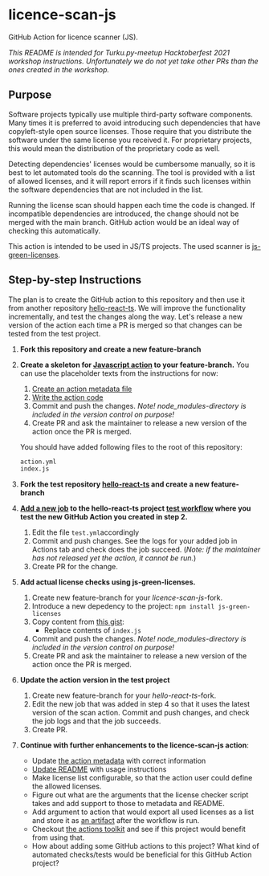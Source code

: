# licence-scan-js

GitHub Action for licence scanner (JS).

_This README is intended for Turku.py-meetup Hacktoberfest 2021 workshop instructions. Unfortunately we do not yet take other PRs than the ones created in the workshop._

## Purpose

Software projects typically use multiple third-party software components. Many times it is preferred to avoid introducing such dependencies that have copyleft-style open source licenses. Those require that you distribute the software under the same license you received it. For proprietary projects, this would mean the distribution of the proprietary code as well.

Detecting dependencies' licenses would be cumbersome manually, so it is best to let automated tools do the scanning. The tool is provided with a list of allowed licenses, and it will report errors if it finds such licenses within the software dependencies that are not included in the list.

Running the license scan should happen each time the code is changed. If incompatible dependencies are introduced, the change should not be merged with the main branch. GitHub action would be an ideal way of checking this automatically.

This action is intended to be used in JS/TS projects. The used scanner is [js-green-licenses](https://github.com/google/js-green-licenses).

## Step-by-step Instructions

The plan is to create the GitHub action to this repository and then use it from another repository [hello-react-ts](https://github.com/lauravuo/hello-react-ts). We will improve the functionality incrementally, and test the changes along the way. Let's release a new version of the action each time a PR is merged so that changes can be tested from the test project.

1. **Fork this repository and create a new feature-branch**

1. **Create a skeleton for [Javascript action](https://docs.github.com/en/actions/creating-actions/creating-a-javascript-action) to your feature-branch.** You can use the placeholder texts from the instructions for now:

   1. [Create an action metadata file](https://docs.github.com/en/actions/creating-actions/creating-a-javascript-action#creating-an-action-metadata-file)
   1. [Write the action code](https://docs.github.com/en/actions/creating-actions/creating-a-javascript-action#writing-the-action-code)
   1. Commit and push the changes. _Note! node_modules-directory is included in the version control on purpose!_
   1. Create PR and ask the maintainer to release a new version of the action once the PR is merged.

   You should have added following files to the root of this repository:

   ```bash
   action.yml
   index.js
   ```

1. **Fork the test repository [hello-react-ts](https://github.com/lauravuo/hello-react-ts) and create a new feature-branch**

1. **[Add a new job](https://docs.github.com/en/actions/creating-actions/creating-a-javascript-action#example-using-a-public-action) to the hello-react-ts project [test workflow](https://github.com/lauravuo/hello-react-ts/blob/main/.github/workflows/test.yml) where you test the new GitHub Action you created in step 2.**
   1. Edit the file `test.yml`accordingly
   1. Commit and push changes. See the logs for your added job in Actions tab and check does the job succeed. (_Note: if the maintainer has not released yet the action, it cannot be run._)
   1. Create PR for the change.
1. **Add actual license checks using js-green-licenses.**
   1. Create new feature-branch for your _licence-scan-js_-fork.
   1. Introduce a new depedency to the project: `npm install js-green-licenses`
   1. Copy content from [this gist](https://gist.github.com/lauravuo/587e44c99dad95663875a41d0eec9a3f):
      - Replace contents of `index.js`
   1. Commit and push the changes. _Note! node_modules-directory is included in the version control on purpose!_
   1. Create PR and ask the maintainer to release a new version of the action once the PR is merged.
1. **Update the action version in the test project**
   1. Create new feature-branch for your _hello-react-ts_-fork.
   1. Edit the new job that was added in step 4 so that it uses the latest version of the scan action. Commit and push changes, and check the job logs and that the job succeeds.
   1. Create PR.
1. **Continue with further enhancements to the licence-scan-js action**:
   - Update [the action metadata](https://docs.github.com/en/actions/creating-actions/metadata-syntax-for-github-actions) with correct information
   - [Update README](https://docs.github.com/en/actions/creating-actions/creating-a-javascript-action#creating-a-readme) with usage instructions
   - Make license list configurable, so that the action user could define the allowed licenses.
   - Figure out what are the arguments that the license checker script takes and add support to those to metadata and README.
   - Add argument to action that would export all used licenses as a list and store it as [an artifact](https://docs.github.com/en/actions/advanced-guides/storing-workflow-data-as-artifacts) after the workflow is run.
   - Checkout [the actions toolkit](https://github.com/actions/toolkit) and see if this project would benefit from using that.
   - How about adding some GitHub actions to this project? What kind of automated checks/tests would be beneficial for this GitHub Action project?

